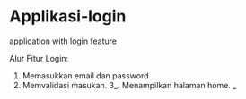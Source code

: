 # Applikasi-login
application with login feature

Alur Fitur Login:
1. Memasukkan email dan password
2. Memvalidasi masukan.
3_. Menampilkan halaman home.
_
